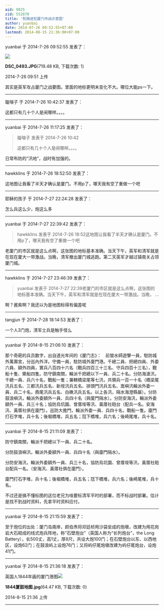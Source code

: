 ```yaml
---
aid: 9025
zid: 552870
title: '髡贼进犯厦门作战示意图'
author: yuanbai
date: 2014-07-26 09:52:55+07:00
lastmod: 2014-08-15 21:36:00+07:00
---
```


yuanbai 于 2014-7-26 09:52:55 发表了：

![](https://mirrors.tuna.tsinghua.edu.cn/osdn/lgqm/72877/095140nmiiqp0q42ilugqq.jpg)



**DSC\_0493.JPG**(719.48 KB, 下载次数: 1)



2014-7-26 09:51 上传



其实是英军攻占厦门之战要图。里面的地标更明末变化不大。哪位大能ps一下。

---------

璇瑢子 于 2014-7-26 10:42:37 发表了：

这都只有几十个人是闹哪样。。。。

---------

yuanbai 于 2014-7-26 11:17:25 发表了：

> 璇瑢子 发表于 2014-7-26 10:42
> 
> 这都只有几十个人是闹哪样。。。。



日常布防的“汛地”，战时有加强的。

---------

hawkklins 于 2014-7-26 18:52:50 发表了：

这地图让我看了半天才确认是厦门。不用p了，哪天我有空了重做一个吧

---------

耶稣的孩子 于 2014-7-27 22:24:28 发表了：

怎么兵这么少，炮这么多

---------

yuanbai 于 2014-7-27 22:39:42 发表了：

> hawkklins 发表于 2014-7-26 18:52这地图让我看了半天才确认是厦门。不用p了，哪天我有空了重做一个吧



老厦门的市区就是这么点啊，这张图的地标基本准确。当天下午，英军和清军就是在现在厦大一带激战。当晚，清军撤出厦门城逃跑。第二天英军才越过镇南关占领厦门城。

---------

hawkklins 于 2014-7-27 23:46:39 发表了：

> yuanbai 发表于 2014-7-27 22:39老厦门的市区就是这么点啊，这张图的地标基本准确。当天下午，英军和清军就是在现在厦大一带激战。当晚， ...



啊？酱紫啊？我还以为是地图标得有偏差呢

---------

tangjun 于 2014-7-28 18:14:53 发表了：

一个人3门炮，清军士兵是触手怪么

---------

yuanbai 于 2014-8-15 21:06:10 发表了：

那个奇葩的兵员数字，出自道光年间的《厦门志》：　前營水師遊擊一員，駐防城外萬壽宮，分巡內外洋。守備一員，駐防城外廈門港。千總二員、把總四員、外委六員、額外四員，實兵八百四十六名（戰兵四百三十三名、守兵四百十三名），戰船十隻、槳船四隻。防守鎮南關，輪派千把總以下一員、兵二十名。分防海滄汛，千總一員、兵六十名，戰船一隻；兼轄橋梁尾等七汛，共領兵一百一十名（橋梁尾汛兵五名、三都汛兵五名、新垵汛兵五名、排頭門汛兵五名、嵩嶼汛輪派外委一員、兵二十名，鼎尾汛兵五名、白礁汛兵五名。以上各汛，隔水海澄縣屬）。分防鼓浪嶼汛，輪派外委額外一員、兵四十名（與廈門隔水）。分防安海汛，輪派外委額外一員、兵三十名；協防烏坑園、曾厝垵等汛、黃厝社砲台（配兵一名。安海汛、黃厝社俱在廈門）。巡防大擔門，輪派外委一員、兵四十名，戰船一隻。廈門打石字堆，兵十名；後堀橋堆，兵五名；尫下橋堆，兵六名；後崎尾堆，兵十名。

---------

yuanbai 于 2014-8-15 21:11:09 发表了：

防守鎮南關，輪派千把總以下一員、兵二十名。

分防鼓浪嶼汛，輪派外委額外一員、兵四十名（與廈門隔水）。

分防安海汛，輪派外委額外一員、兵三十名，協防烏坑園、曾厝垵等汛，黃厝社砲台配兵一名。（安海汛、黃厝社俱在廈門）。

廈門打石字堆，兵十名；後堀橋堆，兵五名；尫下橋堆，兵六名；後崎尾堆，兵十名。

不过还是搞不懂标图的这位老兄为啥要标清军平时的部署，而不标战时部署。估计是找不到战时资料，先拿平时资料应付。

---------

yuanbai 于 2014-8-15 21:15:59 发表了：

至于炮位的出处：厦门岛南岸，颜伯焘将邓廷桢用沙袋垒成的炮墩，改建为用花岗岩大石砌成的线式炮兵阵地，称“石壁炮台”（英国人称为“长列炮台”，the Long Battery），长500丈，高1丈，厚8尺，共设大炮100门；在石壁炮台以东、以西地区，设炮62门；在鼓浪屿上设炮76门；又将屿仔尾炮墩改建为屿仔尾炮台，设炮41门。

---------

yuanbai 于 2014-8-15 21:36:18 发表了：

英国人1844年画的厦门港图![](https://mirrors.tuna.tsinghua.edu.cn/osdn/lgqm/72877/213606gw3dttikwt6q2582.jpg)



**1844厦鼓地图.jpg**(64.47 KB, 下载次数: 0)



2014-8-15 21:36 上传

---------

